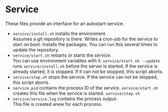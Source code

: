 # Service

These files provide an interface for an autostart-service.

- `service/install.sh` installs the environment.  
  Assumes a git repository is there.
  Writes a cron-job for the service to start on boot.
  Installs the packages.
  You can run this several times to update the repository.
- `service/start.sh` restarts or starts the service.  
  You can use environment variables with it.
  `service/start.sh --update` runs `service/install.sh`
  before the server is started.
  If the service is already started, it is stopped.
  If it can not be stopped, this script aborts.
- `service/stop.sh` stops the service.
  If the service can not be stopped, this script aborts.
- `service.pid` contains the process ID of the service.
  `service/start.sh` creates this file when the service is started.
  `service/stop.sh`
- `service/service.log` contains the process output.  
  This file is created anew for each process.

